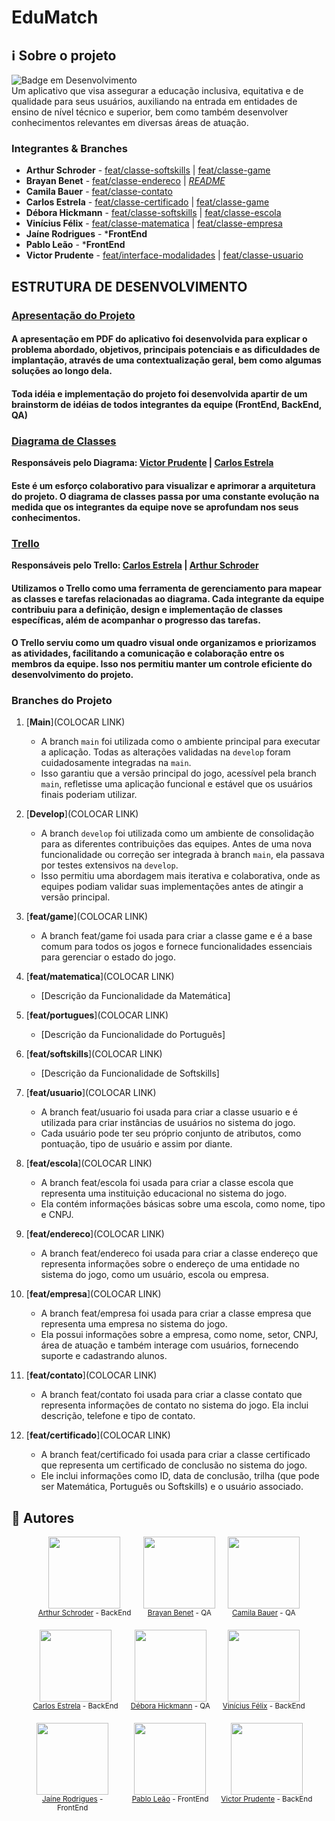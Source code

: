 # EduMatch

## :information_source: Sobre o projeto
![Badge em Desenvolvimento](http://img.shields.io/static/v1?label=STATUS&message=Em%20Andamento&color=red&style=for-the-badge)<br>
Um aplicativo que visa assegurar a educação inclusiva, equitativa e de qualidade para seus usuários, auxiliando na entrada em entidades de ensino de nível técnico e superior, bem como também desenvolver conhecimentos relevantes em diversas áreas de atuação.
### Integrantes & Branches
- **Arthur Schroder** - [feat/classe-softskills]() | [feat/classe-game]() 
- **Brayan Benet** - [feat/classe-endereco](https://github.com/VictorPrudente/vs13-squad9-EduMatch/tree/feature/classe-endereco) | [*README*](https://github.com/VictorPrudente/vs13-squad9-EduMatch/tree/README)
- **Camila Bauer** - [feat/classe-contato]() 
- **Carlos Estrela** - [feat/classe-certificado]() | [feat/classe-game]()
- **Débora Hickmann** - [feat/classe-softskills]() | [feat/classe-escola]()
- **Vinícius Félix** - [feat/classe-matematica]() | [feat/classe-empresa]()
- **Jaíne Rodrigues** - ***FrontEnd**
- **Pablo Leão** - ***FrontEnd**
- **Victor Prudente** - [feat/interface-modalidades]() | [feat/classe-usuario]()

## ESTRUTURA DE DESENVOLVIMENTO
### [Apresentação do Projeto](https://github.com/VictorPrudente/vs13-squad9-EduMatch/blob/main/ApresentacaoPDF/EduTech%20-%20Vem%20Ser.pdf)
#### A apresentação em PDF do aplicativo foi desenvolvida para explicar o problema abordado, objetivos, principais potenciais e as dificuldades de implantação, através de uma contextualização geral, bem como algumas soluções ao longo dela.
#### Toda idéia e implementação do projeto foi desenvolvida apartir de um brainstorm de idéias de todos integrantes da equipe (FrontEnd, BackEnd, QA)

### [Diagrama de Classes](https://lucid.app/lucidchart/dd95fb56-046f-432b-961e-838688c5f0ae/edit?viewport_loc=-419%2C-1184%2C3126%2C1495%2C0_0&invitationId=inv_65c61243-3a73-4968-b7b7-2a581f1a69a0)
**Responsáveis pelo Diagrama: [Victor Prudente](https://github.com/VictorPrudente) | [Carlos Estrela](https://github.com/carlosalbertoestrela)**

#### Este é um esforço colaborativo para visualizar e aprimorar a arquitetura do projeto. O diagrama de classes passa por uma constante evolução na medida que os integrantes da equipe nove se aprofundam nos seus conhecimentos. 

### [Trello](https://trello.com/b/okeu5gWa/educamatch)
**Responsáveis pelo Trello: [Carlos Estrela](https://github.com/carlosalbertoestrela) | [Arthur Schroder](https://github.com/ArthurSchroder)**

#### Utilizamos o Trello como uma ferramenta de gerenciamento para mapear as classes e tarefas relacionadas ao diagrama. Cada integrante da equipe contribuiu para a definição, design e implementação de classes específicas, além de acompanhar o progresso das tarefas.
#### O Trello serviu como um quadro visual onde organizamos e priorizamos as atividades, facilitando a comunicação e colaboração entre os membros da equipe. Isso nos permitiu manter um controle eficiente do desenvolvimento do projeto.

### Branches do Projeto
1. [**Main**](COLOCAR LINK)
    - A branch `main` foi utilizada como o ambiente principal para executar a aplicação. Todas as alterações validadas na `develop` foram cuidadosamente integradas na `main`.
    - Isso garantiu que a versão principal do jogo, acessível pela branch `main`, refletisse uma aplicação funcional e estável que os usuários finais poderiam utilizar.

2. [**Develop**](COLOCAR LINK)
    - A branch `develop` foi utilizada como um ambiente de consolidação para as diferentes contribuições das equipes. Antes de uma nova funcionalidade ou correção ser integrada à branch `main`, ela passava por testes extensivos na `develop`.
    - Isso permitiu uma abordagem mais iterativa e colaborativa, onde as equipes podiam validar suas implementações antes de atingir a versão principal.

3. [**feat/game**](COLOCAR LINK)
    - A branch feat/game foi usada para criar a classe game e é a base comum para todos os jogos e fornece funcionalidades essenciais para gerenciar o estado do jogo.

4. [**feat/matematica**](COLOCAR LINK)
    - [Descrição da Funcionalidade da Matemática]

5. [**feat/portugues**](COLOCAR LINK)
    - [Descrição da Funcionalidade do Português]

6. [**feat/softskills**](COLOCAR LINK)
    - [Descrição da Funcionalidade de Softskills]

7. [**feat/usuario**](COLOCAR LINK)
    - A branch feat/usuario foi usada para criar a classe usuario e é utilizada para criar instâncias de usuários no sistema do jogo.
    - Cada usuário pode ter seu próprio conjunto de atributos, como pontuação, tipo de usuário e assim por diante.

8. [**feat/escola**](COLOCAR LINK)
    - A branch feat/escola foi usada para criar a classe escola que representa uma instituição educacional no sistema do jogo.
    - Ela contém informações básicas sobre uma escola, como nome, tipo e CNPJ.

9. [**feat/endereco**](COLOCAR LINK)
    - A branch feat/endereco foi usada para criar a classe endereço que representa informações sobre o endereço de uma entidade no sistema do jogo, como um usuário, escola ou empresa.

10. [**feat/empresa**](COLOCAR LINK)
    - A branch feat/empresa foi usada para criar a classe empresa que representa uma empresa no sistema do jogo.
    - Ela possui informações sobre a empresa, como nome, setor, CNPJ, área de atuação e também interage com usuários, fornecendo suporte e cadastrando alunos.

11. [**feat/contato**](COLOCAR LINK)
    - A branch feat/contato foi usada para criar a classe contato que representa informações de contato no sistema do jogo. Ela inclui descrição, telefone e tipo de contato.

12. [**feat/certificado**](COLOCAR LINK)
    - A branch feat/certificado foi usada para criar a classe certificado que representa um certificado de conclusão no sistema do jogo.
    - Ele inclui informações como ID, data de conclusão, trilha (que pode ser Matemática, Português ou Softskills) e o usuário associado.
 
 ## :handbag: Autores

<div style="display: flex; gap: 20px; flex-wrap: wrap; justify-content: center;">

  <div style="text-align: center; max-width: 150px;">
    <img loading="lazy" src="https://media.licdn.com/dms/image/D4E03AQE-LrTH9UVR6w/profile-displayphoto-shrink_800_800/0/1692737537511?e=1709769600&v=beta&t=998PBs6Ht2ZAV3FoUq2C06cbVV-hnFYer_ZlFE9qLcI" width=115><br>
    <sub><a href="https://github.com/ArthurSchroder">Arthur Schroder</a> - BackEnd</sub>
  </div>

  <div style="text-align: center; max-width: 150px;">
    <img loading="lazy" src="https://avatars.githubusercontent.com/u/63371569?v=4" width=115><br>
    <sub><a href="https://github.com/brayanbenet">Brayan Benet</a> - QA</sub>
  </div>

  <div style="text-align: center; max-width: 150px;">
    <img loading="lazy" src="https://avatars.githubusercontent.com/u/112354608?v=4" width=115><br>
    <sub><a href="https://github.com/CamilaBauer">Camila Bauer</a> - QA</sub>
  </div>

  <div style="text-align: center; max-width: 150px;">
    <img loading="lazy" src="https://avatars.githubusercontent.com/u/69488591?v=4" width=115><br>
    <sub><a href="https://github.com/carlosalbertoestrela">Carlos Estrela</a> - BackEnd</sub>
  </div>

  <div style="text-align: center; max-width: 150px;">
    <img loading="lazy" src="https://avatars.githubusercontent.com/u/101061552?v=4" width=115><br>
    <sub><a href="https://github.com/Deboraaahickmann">Débora Hickmann</a> - QA</sub>
  </div>

  <div style="text-align: center; max-width: 150px;">
    <img loading="lazy" src="https://avatars.githubusercontent.com/u/133911179?v=4" width=115><br>
    <sub><a href="https://github.com/galego-vinicius">Vinícius Félix</a> - BackEnd</sub>
  </div>

  <div style="text-align: center; max-width: 150px;">
    <img loading="lazy" src="https://avatars.githubusercontent.com/u/93234113?v=4" width=115><br>
    <sub><a href="https://github.com/jaineRodrigues">Jaíne Rodrigues</a> - FrontEnd</sub>
  </div>

  <div style="text-align: center; max-width: 150px;">
    <img loading="lazy" src="https://media.licdn.com/dms/image/C5603AQHoRy_hhnD87A/profile-displayphoto-shrink_800_800/0/1621551129575?e=1709769600&v=beta&t=pYTRXe20pjxbK1lxOpIWPlF6kzMK-juDxLgBWQES468" width=115><br>
    <sub><a href="https://github.com/pablo-leao">Pablo Leão</a> - FrontEnd</sub>
  </div>

  <div style="text-align: center; max-width: 150px;">
    <img loading="lazy" src="https://avatars.githubusercontent.com/u/143949574?v=4" width=115><br>
    <sub><a href="https://github.com/VictorPrudente">Victor Prudente</a> - BackEnd</sub>
  </div>

</div>
